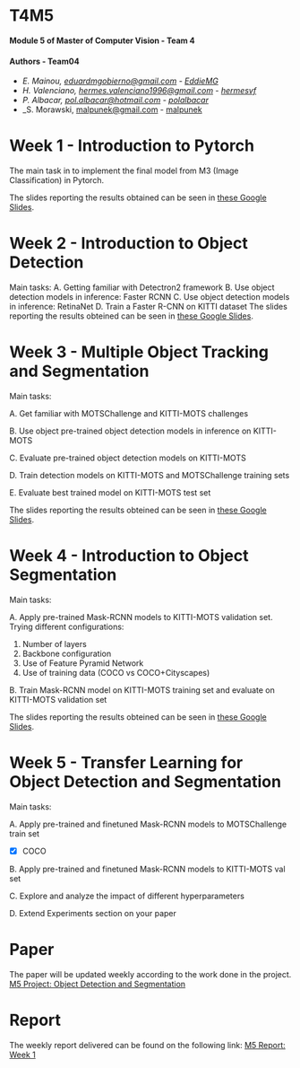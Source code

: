# T4M5
**Module 5 of Master of Computer Vision -  Team 4**

#### Authors - Team04
- _E. Mainou, eduardmgobierno@gmail.com - [EddieMG](https://github.com/EddieMG)_
- _H. Valenciano, hermes.valenciano1996@gmail.com - [hermesvf](https://github.com/hermesvf)_
- _P. Albacar, pol.albacar@hotmail.com - [polalbacar](https://github.com/polalbacar)_
- _S. Morawski, malpunek@gmail.com - [malpunek](https://github.com/malpunek)

# Week 1 - Introduction to Pytorch

The main task in to implement the final model from M3 (Image Classification) in Pytorch.

The slides reporting the results obtained can be seen in [these Google Slides](https://).

# Week 2 - Introduction to Object Detection
Main tasks:
A. Getting familiar with Detectron2 framework
B. Use object detection models in inference: Faster RCNN
C. Use object detection models in inference: RetinaNet
D. Train a Faster R-CNN on KITTI dataset
The slides reporting the results obteined can be seen in [these Google Slides](https://docs.google.com/presentation/d/14V1yCVCiOaDklb_7u7BKgAKRDSIhGrjze1V1CBX6Qm0/edit#slide=id.g7102907464_5_34).

# Week 3 - Multiple Object Tracking and Segmentation

Main tasks:

A. Get familiar with MOTSChallenge and KITTI-MOTS challenges

B. Use object pre-trained object detection models in inference on KITTI-MOTS

C. Evaluate pre-trained object detection models on KITTI-MOTS 

D. Train detection models on KITTI-MOTS and MOTSChallenge training sets

E. Evaluate best trained model on KITTI-MOTS test set

The slides reporting the results obteined can be seen in [these Google Slides](https://docs.google.com/presentation/d/1rppl8bJZF5lnt4Qxvoe_KrF_eDC2S-eNhT6g58L_NlE/edit#slide=id.g7168e8d968_29_0).

# Week 4 - Introduction to Object Segmentation

Main tasks:

A. Apply pre-trained Mask-RCNN models to KITTI-MOTS validation set. Trying different configurations:
1. Number of layers
2. Backbone configuration
3. Use of Feature Pyramid Network
4. Use of training data (COCO vs COCO+Cityscapes)

B. Train Mask-RCNN model on KITTI-MOTS training set and evaluate on KITTI-MOTS validation set

The slides reporting the results obteined can be seen in [these Google Slides](https://docs.google.com/presentation/d/1Wxv_nS51v2C9CKlNpzeHORPC9lifEhkCmpZSD9jJOXA/edit#slide=id.g718556d907_1_0).

# Week 5 - Transfer Learning for Object Detection and Segmentation

Main tasks:

A. Apply pre-trained and finetuned Mask-RCNN models to MOTSChallenge train set
  - [x] COCO
 

B. Apply pre-trained and finetuned Mask-RCNN models to KITTI-MOTS val set

C. Explore and analyze the impact of different hyperparameters

D. Extend Experiments section on your paper

# Paper
The paper will be updated weekly according to the work done in the project.
[M5 Project: Object Detection and Segmentation](https://www.overleaf.com/read/zwjphfsmqyjt)

# Report

The weekly report delivered can be found on the following link:
[M5 Report: Week 1](https://docs.google.com/presentation/d/1n3wsHfT0nL-1LW-X02lgyh8OLpLObmZt5nEjD4H5RaE/edit?usp=sharing)



